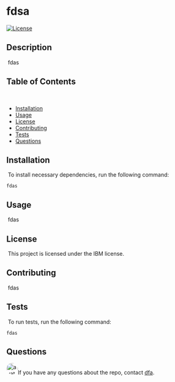 
  # fdsa
  [![License](https://img.shields.io/badge/License-IPL%201.0-blue.svg)](https://github.com/dfa/fdsa)
  ​
  ## Description
  ​
  fdas
  ​
  ## Table of Contents 
  ​
  * [Installation](#installation)
  ​
  * [Usage](#usage)
  ​
  * [License](#license)
  ​
  * [Contributing](#contributing)
  ​
  * [Tests](#tests)
  ​
  * [Questions](#questions)
  ​
  ## Installation
  ​
  To install necessary dependencies, run the following command:
  ​
  ```
  fdas
  ```
  ## Usage
  ​
  fdas
  ​
  ## License
  ​
  This project is licensed under the IBM license.
    
  ## Contributing
  ​
  fdas
  ​
  ## Tests
  ​
  To run tests, run the following command:
  ```
  fdas
  ```
 
  ## Questions
  ​
  <img src="https://avatars0.githubusercontent.com/u/278978?v=4" alt="avatar" style="border-radius: 16px" width="30" />
  ​
  If you have any questions about the repo, contact [dfa](https://github.com/dfa).